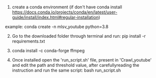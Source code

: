 1) create a conda environment (if don't have conda install https://docs.conda.io/projects/conda/en/latest/user-guide/install/index.html#regular-installation)

example: conda create -n mlsv_youtube python=3.8


2) Go to the downloaded folder through terminal and run: pip install -r requirements.txt
  
4) conda install -c conda-forge ffmpeg

5) Once installed open the 'run_script.sh' file, present in 'Crawl_youtube' and edit the path and threshold value, after carefullyreading the instruction and run the same script:
bash run_script.sh




